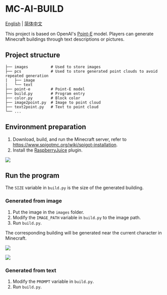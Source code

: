 # MC-AI-BUILD

[English](README.md) | [简体中文](README.zh-CN.md)

This project is based on OpenAI's [Point-E](https://openai.com/research/point-e) model. Players can generate Minecraft buildings through text descriptions or pictures.

## Project structure
```
├── images          # Used to store images
├── pcs             # Used to store generated point clouds to avoid repeated generation
|   ├── image
|   └── text
├── point-e         # Point-E model
├── build.py        # Program entry
├── color.py        # Block color
├── image2point.py  # Image to point cloud
├── text2point.py   # Text to point cloud
└── ...
```

## Environment preparation
1. Download, build, and run the Minecraft server, refer to <https://www.spigotmc.org/wiki/spigot-installation>.
2. Install the [RaspberryJuice](https://github.com/zhuowei/RaspberryJuice) plugin.

![](https://file.moluuser.com/img/202308052327994.png)

## Run the program
The `SIZE` variable in `build.py` is the size of the generated building.

### Generated from image
1. Put the image in the `images` folder.
2. Modify the `IMAGE_PATH` variable in `build.py` to the image path.
3. Run `build.py`.

The corresponding building will be generated near the current character in Minecraft.

![](https://file.moluuser.com/img/202308052333507.png)

![](https://file.moluuser.com/img/202308052336193.png)

### Generated from text
1. Modify the `PROMPT` variable in `build.py`.
2. Run `build.py`.
